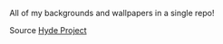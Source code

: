 All of my backgrounds and wallpapers in a single repo!

Source [Hyde Project](https://github.com/HyDE-Project/HyDE)
